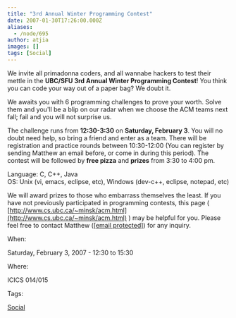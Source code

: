 ```yaml
---
title: "3rd Annual Winter Programming Contest"
date: 2007-01-30T17:26:00.000Z
aliases:
  - /node/695
author: atjia
images: []
tags: [Social]
---
```


We invite all primadonna coders, and all wannabe hackers to test their mettle in the **UBC/SFU 3rd Annual Winter Programming Contest**! You think you can code your way out of a paper bag? We doubt it.

We awaits you with 6 programming challenges to prove your worth. Solve them and you'll be a blip on our radar when we choose the ACM teams next fall; fail and you will not surprise us.

The challenge runs from **12:30-3:30** on **Saturday, February 3**. You will no doubt need help, so bring a friend and enter as a team. There will be registration and practice rounds between 10:30-12:00 (You can register by sending Matthew an email before, or come in during this period). The contest will be followed by **free pizza** and **prizes** from 3:30 to 4:00 pm.

Language: C, C++, Java \
OS: Unix (vi, emacs, eclipse, etc), Windows (dev-c++, eclipse, notepad, etc)

We will award prizes to those who embarrass themselves the least. If you have not previously participated in programming contests, this page ( [http://www.cs.ubc.ca/~minsk/acm.html](http://www.cs.ubc.ca/~minsk/acm.html) ) may be helpful for you. Please feel free to contact Matthew ([\[email protected\]](/cdn-cgi/l/email-protection#1974717a717877597a6a376c7b7a377a78)) for any inquiry.

When: 

Saturday, February 3, 2007 - 12:30 to 15:30

Where: 

ICICS 014/015

Tags: 

[Social](/social)
